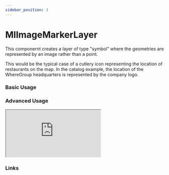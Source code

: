 ```yaml
---
sidebar_position: 3
---
```


# MlImageMarkerLayer

This componernt creates a layer of type "symbol" where the geometries are represented by an image rather than a point.

This would be the typical case of a cutlery icon representing the location of restaurants on the map.
In the catalog example, the location of the WhereGroup headquarters is represented by the company logo.

### Basic Usage

### Advanced Usage

<iframe
  id="iframe--core-maplibremap--style-change-config"
  title="Style Change Config"
  src="https://mapcomponents.github.io/react-map-components-maplibre/iframe.html?viewMode=story&amp;id=mapcomponents-mlimagemarkerlayer--example-config"
  allowfullscreen=""
  loading="lazy"
  style={{ width: "100%", height: "500px", border: "0px none" }}
></iframe>

### Links
